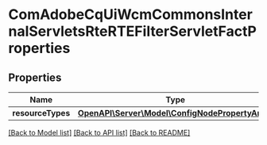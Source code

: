 # ComAdobeCqUiWcmCommonsInternalServletsRteRTEFilterServletFactProperties

## Properties
Name | Type | Description | Notes
------------ | ------------- | ------------- | -------------
**resourceTypes** | [**OpenAPI\Server\Model\ConfigNodePropertyArray**](ConfigNodePropertyArray.md) |  | [optional] 

[[Back to Model list]](../README.md#documentation-for-models) [[Back to API list]](../README.md#documentation-for-api-endpoints) [[Back to README]](../README.md)


